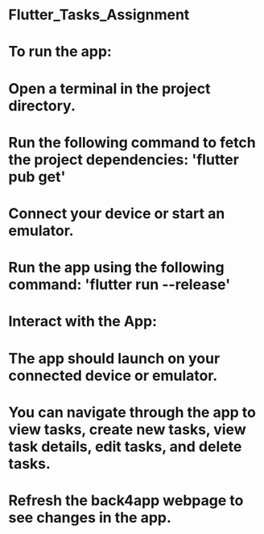 # Flutter_Tasks_Assignment
# To run the app:
# Open a terminal in the project directory.
# Run the following command to fetch the project dependencies: 'flutter pub get'
# Connect your device or start an emulator.
# Run the app using the following command: 'flutter run --release'
# Interact with the App:
# The app should launch on your connected device or emulator.
# You can navigate through the app to view tasks, create new tasks, view task details, edit tasks, and delete tasks.
# Refresh the back4app webpage to see changes in the app.
